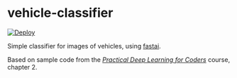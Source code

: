 # vehicle-classifier
[![Deploy](https://www.herokucdn.com/deploy/button.svg)](https://heroku.com/deploy)

Simple classifier for images of vehicles, using [fastai](https://github.com/fastai/fastai).

Based on sample code from the [*Practical Deep Learning for Coders*](https://github.com/fastai/fastai) course, chapter 2. 
